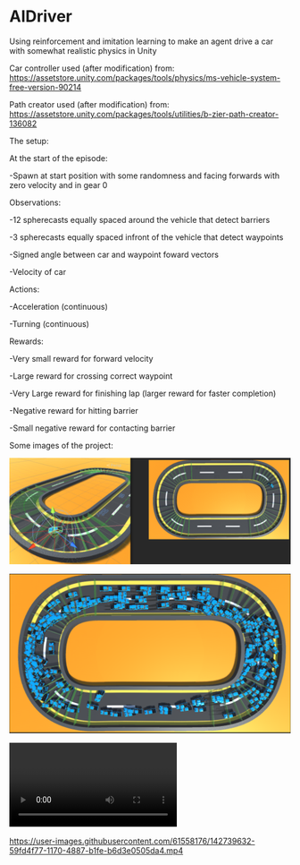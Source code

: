 # AIDriver
Using reinforcement and imitation learning to make an agent drive a car with somewhat realistic physics in Unity

Car controller used (after modification) from: https://assetstore.unity.com/packages/tools/physics/ms-vehicle-system-free-version-90214

Path creator used (after modification) from: https://assetstore.unity.com/packages/tools/utilities/b-zier-path-creator-136082

The setup:

At the start of the episode:

-Spawn at start position with some randomness and facing forwards with zero velocity and in gear 0


Observations:

-12 spherecasts equally spaced around the vehicle that detect barriers

-3 spherecasts equally spaced infront of the vehicle that detect waypoints

-Signed angle between car and waypoint foward vectors

-Velocity of car


Actions:

-Acceleration (continuous)

-Turning (continuous)


Rewards:

-Very small reward for forward velocity

-Large reward for crossing correct waypoint

-Very Large reward for finishing lap (larger reward for faster completion)

-Negative reward for hitting barrier

-Small negative reward for contacting barrier


Some images of the project:

![alt text](https://github.com/Jonathon-A/AIDriver/blob/main/Images/CarRays.png)

![alt text](https://github.com/Jonathon-A/AIDriver/blob/main/Images/CarTraining.png)

![alt text](https://github.com/Jonathon-A/AIDriver/blob/main/Videos/RaceVideo.mp4)

https://user-images.githubusercontent.com/61558176/142739632-59fd4f77-1170-4887-b1fe-b6d3e0505da4.mp4

